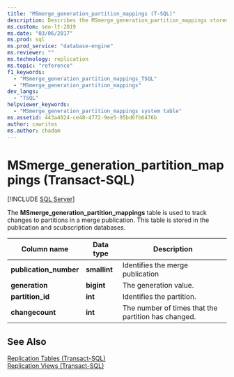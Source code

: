 ```yaml
---
title: "MSmerge_generation_partition_mappings (T-SQL)"
description: Describes the MSmerge_generation_partition_mappings stored procedure used to track changes to partitions in a merge publication. 
ms.custom: seo-lt-2019
ms.date: "03/06/2017"
ms.prod: sql
ms.prod_service: "database-engine"
ms.reviewer: ""
ms.technology: replication
ms.topic: "reference"
f1_keywords: 
  - "MSmerge_generation_partition_mappings_TSQL"
  - "MSmerge_generation_partition_mappings"
dev_langs: 
  - "TSQL"
helpviewer_keywords: 
  - "MSmerge_generation_partition_mappings system table"
ms.assetid: 443a4024-ce48-4772-9ee5-95bd6fb6476b
author: cawrites
ms.author: chadam
---
```

# MSmerge_generation_partition_mappings (Transact-SQL)
[!INCLUDE [SQL Server](../../includes/applies-to-version/sqlserver.md)]

  The **MSmerge_generation_partition_mappings** table is used to track changes to partitions in a merge publication. This table is stored in the publication and scubscription databases.  
  
|Column name|Data type|Description|  
|-----------------|---------------|-----------------|  
|**publication_number**|**smallint**|Identifies the merge publication|  
|**generation**|**bigint**|The generation value.|  
|**partition_id**|**int**|Identifies the partition.|  
|**changecount**|**int**|The number of times that the partition has changed.|  
  
## See Also  
 [Replication Tables &#40;Transact-SQL&#41;](../../relational-databases/system-tables/replication-tables-transact-sql.md)   
 [Replication Views &#40;Transact-SQL&#41;](../../relational-databases/system-views/replication-views-transact-sql.md)  
  
  
